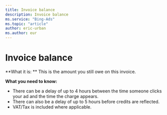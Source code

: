 ```yaml
---
title: Invoice balance
description: Invoice balance
ms.service: "Bing-Ads"
ms.topic: "article"
author: eric-urban
ms.author: eur
---
```


# Invoice balance

**What it is: ** This is the amount you still owe on this invoice.

**What you need to know:**
- There can be a delay of up to 4 hours between the time someone clicks your ad and the time the charge appears.
- There can also be a delay of up to 5 hours before credits are reflected.
- VAT/Tax is included where applicable.


